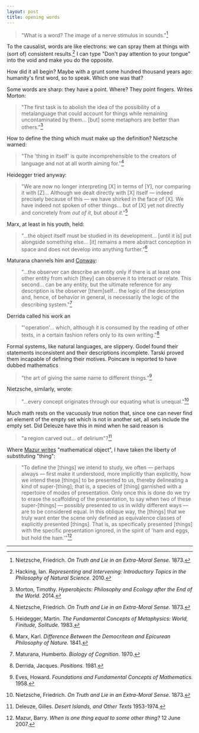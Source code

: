 ```yaml
---
layout: post
title: opening words
---
```


> "What is a word? The image of a nerve stimulus in sounds."[^1]

To the causalist, words are like electrons: we can spray them at things with (sort of) consistent results.[^2] I can type "Don't pay attention to your tongue" into the void and make you do the opposite.

How did it all begin? Maybe with a grunt some hundred thousand years ago: humanity's first word, so to speak. Which one was that?

Some words are sharp: they have a point. Where? They point fingers. Writes Morton:

> "The first task is to abolish the idea of the possibility of a metalanguage that could account for things while remaining uncontaminated by them... [but] some metaphors are better than others."[^3]

How to define the thing which must make up the definition? Nietzsche warned:

> "The 'thing in itself' is quite incomprehensible to the creators of language and not at all worth aiming for."[^1]

Heidegger tried anyway:

> "We are now no longer interpreting [X] in terms of [Y], nor comparing it with [Z]... Although we dealt directly with [X] itself &mdash; indeed precisely because of this &mdash; we have shirked in the face of [X]. We have indeed not spoken of other things... but of [X] yet not directly and concretely from *out of it*, but *about it*."[^4]

Marx, at least in his youth, held:

> "...the object itself must be studied in its development... [until it is] put alongside something else... [it] remains a mere abstract conception in space and does not develop into anything further.”[^5]

Maturana channels him and [Conway](https://en.wikipedia.org/wiki/Conway%27s_law):

> "...the observer can describe an entity only if there is at least one other entity from which [they] can observe it to interact or relate. This second... can be any entity, but the ultimate reference for any description is the observer [them]self... the logic of the description and, hence, of behavior in general, is necessarily the logic of the describing system."[^6]

Derrida called his work an

> "'operation'... which, although it is consumed by the reading of other texts, in a certain fashion refers only to its own writing."[^7]

Formal systems, like natural languages, are slippery. Godel found their statements inconsistent and their descriptions incomplete. Tarski proved them incapable of defining their motives. Poincare is reported to have dubbed mathematics

> "the art of giving the same name to different things."[^8]

Nietzsche, similarly, wrote:

> "...every concept originates through our equating what is unequal."[^1]

Much math rests on the vacuously true notion that, since one can never find an element of the empty set which is not in another set, all sets include the empty set. Did Deleuze have this in mind when he said reason is

> "a region carved out... of delirium"?[^9]

Where [Mazur writes](http://abel.math.harvard.edu/~mazur/preprints/when_is_one.pdf) "mathematical object", I have taken the liberty of substituting "thing":

> "To define the [things] we intend to study, we often &mdash; perhaps always &mdash; first make it understood, more implicitly than explicitly, how we intend these [things] to be presented to us, thereby delineating a kind of super-[thing]; that is, a species of [thing] garnished with a repertoire of modes of presentation. Only once this is done do we try to erase the scaffolding of the presentation, to say when two of these super-[things] &mdash; possibly presented to us in wildly different ways &mdash; are to be considered equal. In this oblique way, the [things] that we truly want enter the scene only defined as equivalence classes of explicitly presented [things]. That is, as specifically presented [things] with the specific presentation ignored, in the spirit of 'ham and eggs, but hold the ham.'"[^10]

---

[^1]: Nietzsche, Friedrich. *On Truth and Lie in an Extra-Moral Sense.* 1873.

[^2]: Hacking, Ian. *Representing and Intervening: Introductory Topics in the Philosophy of Natural Science.* 2010.

[^3]: Morton, Timothy. *Hyperobjects: Philosophy and Ecology after the End of the World.* 2014.

[^4]: Heidegger, Martin. *The Fundamental Concepts of Metaphysics: World, Finitude, Solitude.* 1983.

[^5]: Marx, Karl. *Difference Between the Democritean and Epicurean Philosophy of Nature.* 1841.

[^6]: Maturana, Humberto. *Biology of Cognition.* 1970.

[^7]: Derrida, Jacques. *Positions.* 1981.

[^8]: Eves, Howard. *Foundations and Fundamental Concepts of Mathematics.* 1958.

[^9]: Deleuze, Gilles. *Desert Islands, and Other Texts* 1953-1974.

[^10]: Mazur, Barry. *When is one thing equal to some other thing?* 12 June 2007.
